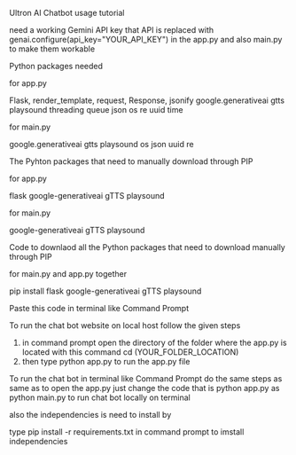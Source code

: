 Ultron AI Chatbot usage tutorial

need a working Gemini API key that API is replaced with genai.configure(api_key="YOUR_API_KEY") in the app.py and also main.py to make them workable

Python packages needed

for app.py

Flask, render_template, request, Response, jsonify
google.generativeai
gtts
playsound
threading 
queue 
json
os
re
uuid 
time

for main.py

google.generativeai
gtts
playsound
os
json
uuid
re

The Pyhton packages that need to manually download through PIP

for app.py

flask
google-generativeai
gTTS
playsound

for main.py

google-generativeai
gTTS
playsound

Code to downlaod all the Python packages that need to download manually through PIP

for main.py and app.py together

pip install flask google-generativeai gTTS playsound 

Paste this code in terminal like Command Prompt

To run the chat bot website on local host follow the given steps

1) in command prompt open the directory of the folder where the app.py is located with this command cd (YOUR_FOLDER_LOCATION)
2) then type python app.py to run the app.py file

To run the chat bot in terminal like Command Prompt do the same steps as same as to open the app.py just change the code that is python app.py as python main.py to run chat bot locally on terminal

also the independencies is need to install by

type pip install -r requirements.txt in command prompt to imstall independencies








